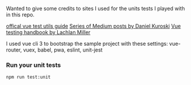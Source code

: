 Wanted to give some credits to sites I used for the units tests I played with in this repo.

[offical vue test utils guide](https://vue-test-utils.vuejs.org/)
[Series of Medium posts by Daniel Kuroski](https://medium.com/magnetis-backstage/working-an-application-in-vue-js-with-tdd-an-extensive-guide-for-people-who-have-time-part-1-3be791dafa2b)
[Vue testing handbook by Lachlan Miller](https://lmiller1990.github.io/vue-testing-handbook/#what-is-this-guide)

I used vue cli 3 to bootstrap the sample project with these settings:
vue-router, vuex, babel, pwa, eslint, unit-jest


### Run your unit tests
```
npm run test:unit
```
